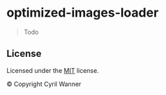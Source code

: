 # optimized-images-loader

> Todo

## License

Licensed under the [MIT](https://github.com/cyrilwanner/optimized-images-loader/blob/master/LICENSE) license.

© Copyright Cyril Wanner

